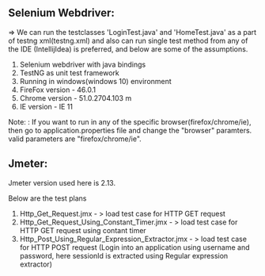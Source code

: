 Selenium Webdriver:
-------------------

=> We can run the testclasses 'LoginTest.java' and 'HomeTest.java' as a part of testng xml(testng.xml) and also can run single test method from any of the IDE (IntellijIdea) is preferred,
   and below are some of the assumptions.

1. Selenium webdriver with java bindings
2. TestNG as unit test framework
3. Running in windows(windows 10) environment
4. FireFox version - 46.0.1
5. Chrome version - 51.0.2704.103 m
6. IE version - IE 11

Note: : If you want to run in any of the specific browser(firefox/chrome/ie), then go to application.properties file and change the "browser" paramters.
     valid parameters are "firefox/chrome/ie".
     
     
     
 Jmeter:
 ---------

Jmeter version used here is  2.13.

Below are the test plans

1. Http_Get_Request.jmx - > load test case for HTTP GET request
2. Http_Get_Request_Using_Constant_Timer.jmx - > load test case for HTTP GET request using contant timer
3. Http_Post_Using_Regular_Expression_Extractor.jmx - >  load test case for HTTP POST request (Login into an application using username and password, 
   here sessionId is extracted using Regular expression extractor)